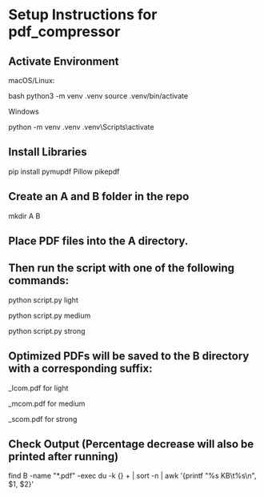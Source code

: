 # Setup Instructions for pdf_compressor

## Activate Environment

macOS/Linux:

bash
python3 -m venv .venv
source .venv/bin/activate

Windows

python -m venv .venv
.venv\Scripts\activate

## Install Libraries

pip install pymupdf Pillow pikepdf

## Create an A and B folder in the repo

mkdir A B

## Place PDF files into the A directory.

## Then run the script with one of the following commands:

python script.py light

python script.py medium

python script.py strong

## Optimized PDFs will be saved to the B directory with a corresponding suffix:

_lcom.pdf for light

_mcom.pdf for medium

_scom.pdf for strong

## Check Output (Percentage decrease will also be printed after running)

find B -name "*.pdf" -exec du -k {} + | sort -n | awk '{printf "%s KB\t%s\n", $1, $2}'
